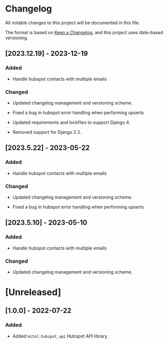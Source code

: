 # Changelog
All notable changes to this project will be documented in this file.

The format is based on [Keep a Changelog](https://keepachangelog.com/en/1.0.0/),
and this project uses date-based versioning.

<!-- scriv-insert-here -->

<a id='changelog-2023.12.19'></a>
## [2023.12.19] - 2023-12-19

### Added

- Handle hubspot contacts with multiple emails

### Changed

- Updated changelog management and versioning scheme.

- Fixed a bug in hubspot error handling when performing upserts

- Updated requirements and lockfiles to support Django 4.
- Removed support for Django 2.2.

<a id='changelog-2023.5.22'></a>
## [2023.5.22] - 2023-05-22

### Added

- Handle hubspot contacts with multiple emails

### Changed

- Updated changelog management and versioning scheme.

- Fixed a bug in hubspot error handling when performing upserts

<a id='changelog-2023.5.10'></a>
## [2023.5.10] - 2023-05-10

### Added

- Handle hubspot contacts with multiple emails

### Changed

- Updated changelog management and versioning scheme.
# [Unreleased]

## [1.0.0] - 2022-07-22

### Added
- Added `mitol.hubspot_api` Hubspot API library.
